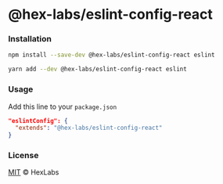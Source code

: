 # @hex-labs/eslint-config-react

### Installation

```bash
npm install --save-dev @hex-labs/eslint-config-react eslint

yarn add --dev @hex-labs/eslint-config-react eslint
```

### Usage

Add this line to your `package.json`

```json
"eslintConfig": {
  "extends": "@hex-labs/eslint-config-react"
}
```

### License

[MIT](LICENSE) &copy; HexLabs
